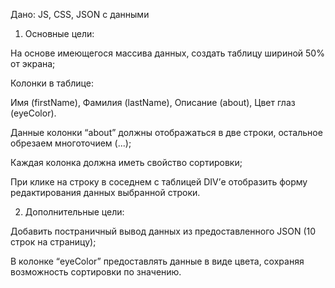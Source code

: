 Дано:
JS, CSS, JSON с данными

1. Основные цели:

На основе имеющегося массива данных, создать таблицу шириной 50% от экрана;

Колонки в таблице:

Имя (firstName),
Фамилия (lastName),
Описание (about),
Цвет глаз (eyeColor).

Данные колонки “about” должны отображаться в две строки, остальное обрезаем многоточием (...);

Каждая колонка должна иметь свойство сортировки;

При клике на строку в соседнем с таблицей DIV’е отобразить форму редактирования данных выбранной строки.

2. Дополнительные цели:

Добавить постраничный вывод данных из предоставленного JSON (10 строк на страницу);

В колонке “eyeColor” предоставлять данные в виде цвета, сохраняя возможность сортировки по значению.
